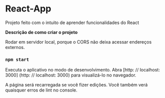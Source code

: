 # React-App
Projeto feito com o intuito de aprender funcionalidades do React

****Descrição de como criar o projeto****

Rodar em servidor local, porque o CORS não deixa acessar endereços externos.


### `npm start`

Executa o aplicativo no modo de desenvolvimento. 
Abra [http: // localhost: 3000] (http: // localhost: 3000) para visualizá-lo no navegador.

A página será recarregada se você fizer edições. 
Você também verá quaisquer erros de lint no console.
